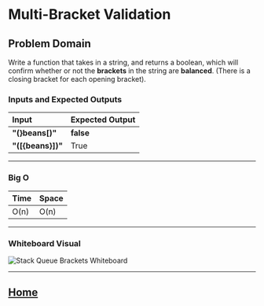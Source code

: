 # Multi-Bracket Validation

## Problem Domain

Write a function that takes in a string, and returns a boolean,
which will confirm whether or not the **brackets** in the string are **balanced**. (There is a closing bracket for each opening bracket).

### Inputs and Expected Outputs

| Input | Expected Output |
| :----------- | :----------- |
| **"(}beans[)"** | **false** |
| **"([{beans}])"** | True |

---

### Big O

| Time | Space |
| :----------- | :----------- |
| O(n) | O(n) |

---

### Whiteboard Visual

![Stack Queue Brackets Whiteboard](stackQueueBrackets.png)

---

## [Home](/README.md)
